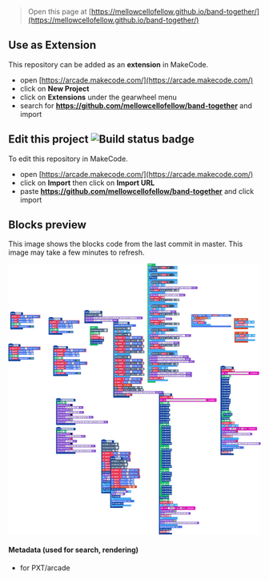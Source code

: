  


> Open this page at [https://mellowcellofellow.github.io/band-together/](https://mellowcellofellow.github.io/band-together/)

## Use as Extension

This repository can be added as an **extension** in MakeCode.

* open [https://arcade.makecode.com/](https://arcade.makecode.com/)
* click on **New Project**
* click on **Extensions** under the gearwheel menu
* search for **https://github.com/mellowcellofellow/band-together** and import

## Edit this project ![Build status badge](https://github.com/mellowcellofellow/band-together/workflows/MakeCode/badge.svg)

To edit this repository in MakeCode.

* open [https://arcade.makecode.com/](https://arcade.makecode.com/)
* click on **Import** then click on **Import URL**
* paste **https://github.com/mellowcellofellow/band-together** and click import

## Blocks preview

This image shows the blocks code from the last commit in master.
This image may take a few minutes to refresh.

![A rendered view of the blocks](https://github.com/mellowcellofellow/band-together/raw/master/.github/makecode/blocks.png)

#### Metadata (used for search, rendering)

* for PXT/arcade
<script src="https://makecode.com/gh-pages-embed.js"></script><script>makeCodeRender("{{ site.makecode.home_url }}", "{{ site.github.owner_name }}/{{ site.github.repository_name }}");</script>
